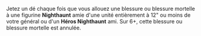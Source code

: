 Jetez un dé chaque fois que vous allouez une blessure ou blessure mortelle à une figurine **Nighthaunt** amie d'une unité entièrement à 12" ou moins de votre général ou d'un **Héros Nighthaunt** ami. Sur 6+, cette blessure ou blessure mortelle est annulée. 